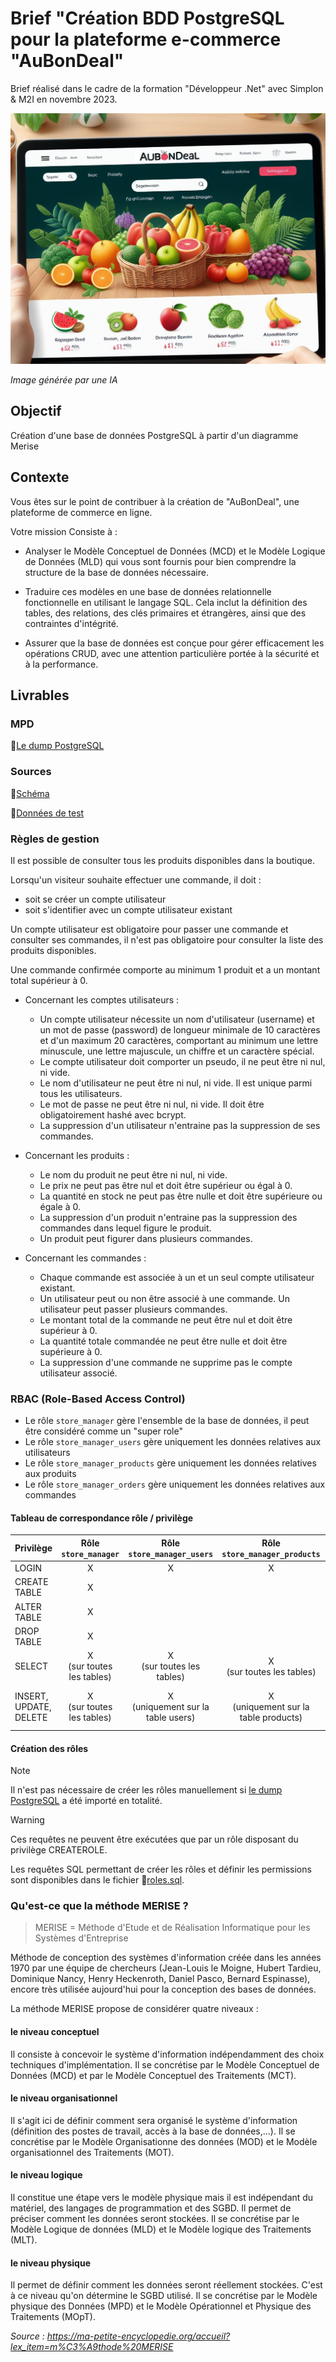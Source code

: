 # Brief "Création BDD PostgreSQL pour la plateforme e-commerce "AuBonDeal"

Brief réalisé dans le cadre de la formation "Développeur .Net" avec Simplon & M2I en novembre 2023.

<img src="./resources/banner.png">

_Image générée par une IA_

## Objectif

Création d'une base de données PostgreSQL à partir d'un diagramme Merise

## Contexte

Vous êtes sur le point de contribuer à la création de "AuBonDeal", une plateforme de commerce en ligne.

Votre mission Consiste à :

* Analyser le Modèle Conceptuel de Données (MCD) et le Modèle Logique de Données (MLD) qui vous sont fournis pour bien comprendre la structure de la base de données nécessaire.

* Traduire ces modèles en une base de données relationnelle fonctionnelle en utilisant le langage SQL. Cela inclut la définition des tables, des relations, des clés primaires et étrangères, ainsi que des contraintes d'intégrité.

* Assurer que la base de données est conçue pour gérer efficacement les opérations CRUD, avec une attention particulière portée à la sécurité et à la performance.

## Livrables

### MPD

📄[Le dump PostgreSQL](./dump.sql)

### Sources

📄[Schéma](./sources/schema.sql)

📄[Données de test](./tests/data.sql)

### Règles de gestion

Il est possible de consulter tous les produits disponibles dans la boutique.

Lorsqu'un visiteur souhaite effectuer une commande, il doit :
* soit se créer un compte utilisateur
* soit s'identifier avec un compte utilisateur existant

Un compte utilisateur est obligatoire pour passer une commande et consulter ses commandes, il n'est pas obligatoire pour consulter la liste des produits disponibles.

Une commande confirmée comporte au minimum 1 produit et a un montant total supérieur à 0.

* Concernant les comptes utilisateurs :
    * Un compte utilisateur nécessite un nom d'utilisateur (username) et un mot de passe (password) de longueur minimale de 10 caractères et d'un maximum 20 caractères, comportant au minimum une lettre minuscule, une lettre majuscule, un chiffre et un caractère spécial.
    * Le compte utilisateur doit comporter un pseudo, il ne peut être ni nul, ni vide.
    * Le nom d'utilisateur ne peut être ni nul, ni vide. Il est unique parmi tous les utilisateurs.
    * Le mot de passe ne peut être ni nul, ni vide. Il doit être obligatoirement hashé avec bcrypt.
    * La suppression d'un utilisateur n'entraine pas la suppression de ses commandes.

* Concernant les produits :
    * Le nom du produit ne peut être ni nul, ni vide.
    * Le prix ne peut pas être nul et doit être supérieur ou égal à 0.
    * La quantité en stock ne peut pas être nulle et doit être supérieure ou égale à 0.
    * La suppression d'un produit n'entraine pas la suppression des commandes dans lequel figure le produit.
    * Un produit peut figurer dans plusieurs commandes.

* Concernant les commandes :
    * Chaque commande est associée à un et un seul compte utilisateur existant.
    * Un utilisateur peut ou non être associé à une commande. Un utilisateur peut passer plusieurs commandes.
    * Le montant total de la commande ne peut être nul et doit être supérieur à 0.
    * La quantité totale commandée ne peut être nulle et doit être supérieure à 0.
    * La suppression d'une commande ne supprime pas le compte utilisateur associé.

### RBAC (Role-Based Access Control)

* Le rôle ``store_manager`` gère l'ensemble de la base de données, il peut être considéré comme un "super role"
* Le rôle ``store_manager_users`` gère uniquement les données relatives aux utilisateurs
* Le rôle ``store_manager_products`` gère uniquement les données relatives aux produits
* Le rôle ``store_manager_orders`` gère uniquement les données relatives aux commandes

#### Tableau de correspondance rôle / privilège

| Privilège | Rôle ``store_manager`` | Rôle ``store_manager_users`` | Rôle ``store_manager_products`` | Rôle ``store_manager_orders`` |
|---|:---:|:---:|:---:|:---:|
| LOGIN | X | X | X | X |
| CREATE TABLE | X |  |  |  |
| ALTER TABLE | X |  |  |  |
| DROP TABLE | X |  |  |  |
| SELECT | X<br>(sur toutes les tables) | X<br>(sur toutes les tables) | X<br>(sur toutes les tables) | X<br>(sur toutes les tables) |
| INSERT, UPDATE, DELETE | X<br>(sur toutes les tables) | X<br>(uniquement sur la table users) | X<br>(uniquement sur la table products) | X<br>(uniquement sur les tables orders et products_orders)

#### Création des rôles

> [!NOTE]
> Il n'est pas nécessaire de créer les rôles manuellement si [le dump PostgreSQL](./dump.sql) a été importé en totalité.

> [!WARNING]
> Ces requêtes ne peuvent être exécutées que par un rôle disposant du privilège CREATEROLE.

Les requêtes SQL permettant de créer les rôles et définir les permissions sont disponibles dans le fichier 📄[roles.sql](./sources/roles.sql).

### Qu'est-ce que la méthode MERISE ?

> MERISE = Méthode d'Etude et de Réalisation Informatique pour les Systèmes d'Entreprise

Méthode de conception des systèmes d'information créée dans les années 1970 par une équipe de chercheurs (Jean-Louis le Moigne, Hubert Tardieu, Dominique Nancy, Henry Heckenroth, Daniel Pasco, Bernard Espinasse), encore très utilisée aujourd'hui pour la conception des bases de données.

La méthode MERISE propose de considérer quatre niveaux :

#### le niveau conceptuel
Il consiste à concevoir le système d'information indépendamment des choix techniques d'implémentation. Il se concrétise par le Modèle Conceptuel de Données (MCD) et par le Modèle Conceptuel des Traitements (MCT).

#### le niveau organisationnel
Il s'agit ici de définir comment sera organisé le système d'information (définition des postes de travail, accès à la base de données,...). Il se concrétise par le Modèle Organisationne des données (MOD) et le Modèle organisationnel des Traitements (MOT).

#### le niveau logique
Il constitue une étape vers le modèle physique mais il est indépendant du matériel, des langages de programmation et des SGBD. Il permet de préciser comment les données seront stockées. Il se concrétise par le Modèle Logique de données (MLD) et le Modèle logique des Traitements (MLT).

#### le niveau physique
Il permet de définir comment les données seront réellement stockées. C'est à ce niveau qu'on détermine le SGBD utilisé. Il se concrétise par le Modèle physique des Données (MPD) et le Modèle Opérationnel et Physique des Traitements (MOpT).

_Source : https://ma-petite-encyclopedie.org/accueil?lex_item=m%C3%A9thode%20MERISE_